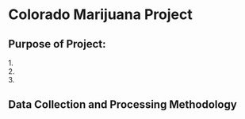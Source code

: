 # Colorado Marijuana Project

## Purpose of Project:<br>
1.<br>
2.<br>
3.<br>
## Data Collection and Processing Methodology<br>
